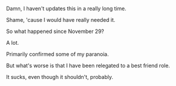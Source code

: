 Damn, I haven't updates this in a really long time.

Shame, 'cause I would have really needed it.

So what happened since November 29?

A lot.

Primarily confirmed some of my paranoia.

But what's worse is that I have been relegated to a best friend role.

It sucks, even though it shouldn't, probably.
